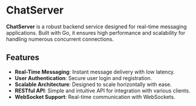# ChatServer

**ChatServer** is a robust backend service designed for real-time messaging applications. Built with Go, it ensures high performance and scalability for handling numerous concurrent connections.

## Features

- **Real-Time Messaging**: Instant message delivery with low latency.
- **User Authentication**: Secure user login and registration.
- **Scalable Architecture**: Designed to scale horizontally with ease.
- **RESTful API**: Simple and intuitive API for integration with various clients.
- **WebSocket Support**: Real-time communication with WebSockets.